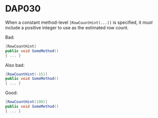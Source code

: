 ﻿# DAP030

When a constant method-level `[RowCountHint(...)]` is specified, it *must* include a positive integer to use as the estimated row count.

Bad:

``` csharp
[RowCountHint]
public void SomeMethod()
{ ... }
```


Also bad:

``` csharp
[RowCountHint(-15)]
public void SomeMethod()
{ ... }
```

Good:

``` csharp
[RowCountHint(100)]
public void SomeMethod()
{ ... }
```
